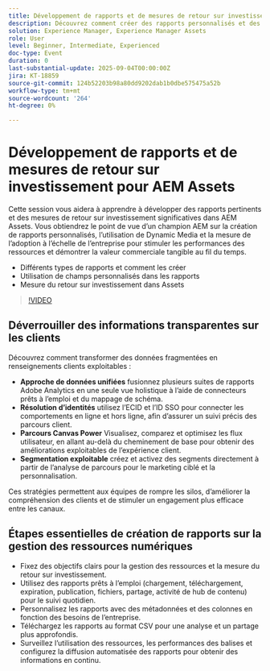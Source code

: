 ```yaml
---
title: Développement de rapports et de mesures de retour sur investissement pour AEM Assets
description: Découvrez comment créer des rapports personnalisés et des mesures de retour sur investissement dans AEM Assets. Découvrez les bonnes pratiques pour effectuer le suivi des performances des ressources et de l’impact commercial.
solution: Experience Manager, Experience Manager Assets
role: User
level: Beginner, Intermediate, Experienced
doc-type: Event
duration: 0
last-substantial-update: 2025-09-04T00:00:00Z
jira: KT-18859
source-git-commit: 124b52203b98a80dd9202dab1b0dbe575475a52b
workflow-type: tm+mt
source-wordcount: '264'
ht-degree: 0%

---
```



# Développement de rapports et de mesures de retour sur investissement pour AEM Assets

Cette session vous aidera à apprendre à développer des rapports pertinents et des mesures de retour sur investissement significatives dans AEM Assets.
Vous obtiendrez le point de vue d’un champion AEM sur la création de rapports personnalisés, l’utilisation de Dynamic Media et la mesure de l’adoption à l’échelle de l’entreprise pour stimuler les performances des ressources et démontrer la valeur commerciale tangible au fil du temps.

* Différents types de rapports et comment les créer
* Utilisation de champs personnalisés dans les rapports
* Mesure du retour sur investissement dans Assets

>[!VIDEO](https://video.tv.adobe.com/v/3471384/?learn=on&enablevpops)

## Déverrouiller des informations transparentes sur les clients

Découvrez comment transformer des données fragmentées en renseignements clients exploitables :

* **Approche de données unifiées** fusionnez plusieurs suites de rapports Adobe Analytics en une seule vue holistique à l’aide de connecteurs prêts à l’emploi et du mappage de schéma.
* **Résolution d’identités** utilisez l’ECID et l’ID SSO pour connecter les comportements en ligne et hors ligne, afin d’assurer un suivi précis des parcours client.
* **Parcours Canvas Power** Visualisez, comparez et optimisez les flux utilisateur, en allant au-delà du cheminement de base pour obtenir des améliorations exploitables de l’expérience client.
* **Segmentation exploitable** créez et activez des segments directement à partir de l’analyse de parcours pour le marketing ciblé et la personnalisation.

Ces stratégies permettent aux équipes de rompre les silos, d’améliorer la compréhension des clients et de stimuler un engagement plus efficace entre les canaux.

## Étapes essentielles de création de rapports sur la gestion des ressources numériques

* Fixez des objectifs clairs pour la gestion des ressources et la mesure du retour sur investissement.
* Utilisez des rapports prêts à l’emploi (chargement, téléchargement, expiration, publication, fichiers, partage, activité de hub de contenu) pour le suivi quotidien.
* Personnalisez les rapports avec des métadonnées et des colonnes en fonction des besoins de l’entreprise.
* Téléchargez les rapports au format CSV pour une analyse et un partage plus approfondis.
* Surveillez l’utilisation des ressources, les performances des balises et configurez la diffusion automatisée des rapports pour obtenir des informations en continu.